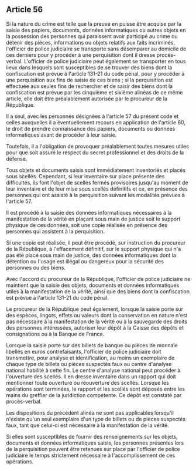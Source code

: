 Article 56
----
Si la nature du crime est telle que la preuve en puisse être acquise par la
saisie des papiers, documents, données informatiques ou autres objets en la
possession des personnes qui paraissent avoir participé au crime ou détenir des
pièces, informations ou objets relatifs aux faits incriminés, l'officier de
police judiciaire se transporte sans désemparer au domicile de ces derniers pour
y procéder à une perquisition dont il dresse procès-verbal. L'officier de police
judiciaire peut également se transporter en tous lieux dans lesquels sont
susceptibles de se trouver des biens dont la confiscation est prévue à l'article
131-21 du code pénal, pour y procéder à une perquisition aux fins de saisie de
ces biens ; si la perquisition est effectuée aux seules fins de rechercher et de
saisir des biens dont la confiscation est prévue par les cinquième et sixième
alinéas de ce même article, elle doit être préalablement autorisée par le
procureur de la République.

Il a seul, avec les personnes désignées à l'article 57 du présent code et celles
auxquelles il a éventuellement recours en application de l'article 60, le droit
de prendre connaissance des papiers, documents ou données informatiques avant de
procéder à leur saisie.

Toutefois, il a l'obligation de provoquer préalablement toutes mesures utiles
pour que soit assuré le respect du secret professionnel et des droits de la
défense.

Tous objets et documents saisis sont immédiatement inventoriés et placés sous
scellés. Cependant, si leur inventaire sur place présente des difficultés, ils
font l'objet de scellés fermés provisoires jusqu'au moment de leur inventaire et
de leur mise sous scellés définitifs et ce, en présence des personnes qui ont
assisté à la perquisition suivant les modalités prévues à l'article 57.

Il est procédé à la saisie des données informatiques nécessaires à la
manifestation de la vérité en plaçant sous main de justice soit le support
physique de ces données, soit une copie réalisée en présence des personnes qui
assistent à la perquisition.

Si une copie est réalisée, il peut être procédé, sur instruction du procureur de
la République, à l'effacement définitif, sur le support physique qui n'a pas été
placé sous main de justice, des données informatiques dont la détention ou
l'usage est illégal ou dangereux pour la sécurité des personnes ou des biens.

Avec l'accord du procureur de la République, l'officier de police judiciaire ne
maintient que la saisie des objets, documents et données informatiques utiles à
la manifestation de la vérité, ainsi que des biens dont la confiscation est
prévue à l'article 131-21 du code pénal.

Le procureur de la République peut également, lorsque la saisie porte sur des
espèces, lingots, effets ou valeurs dont la conservation en nature n'est pas
nécessaire à la manifestation de la vérité ou à la sauvegarde des droits des
personnes intéressées, autoriser leur dépôt à la Caisse des dépôts et
consignations ou à la Banque de France.

Lorsque la saisie porte sur des billets de banque ou pièces de monnaie libellés
en euros contrefaisants, l'officier de police judiciaire doit transmettre, pour
analyse et identification, au moins un exemplaire de chaque type de billets ou
pièces suspectés faux au centre d'analyse national habilité à cette fin. Le
centre d'analyse national peut procéder à l'ouverture des scellés. Il en dresse
inventaire dans un rapport qui doit mentionner toute ouverture ou réouverture
des scellés. Lorsque les opérations sont terminées, le rapport et les scellés
sont déposés entre les mains du greffier de la juridiction compétente. Ce dépôt
est constaté par procès-verbal.

Les dispositions du précédent alinéa ne sont pas applicables lorsqu'il n'existe
qu'un seul exemplaire d'un type de billets ou de pièces suspectés faux, tant que
celui-ci est nécessaire à la manifestation de la vérité.

Si elles sont susceptibles de fournir des renseignements sur les objets,
documents et données informatiques saisis, les personnes présentes lors de la
perquisition peuvent être retenues sur place par l'officier de police judiciaire
le temps strictement nécessaire à l'accomplissement de ces opérations.

